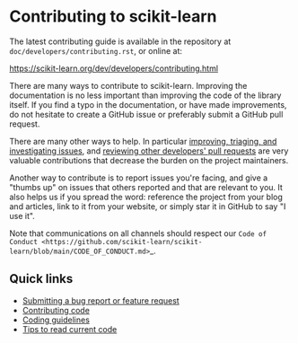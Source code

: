 
Contributing to scikit-learn
============================

The latest contributing guide is available in the repository at
`doc/developers/contributing.rst`, or online at:

https://scikit-learn.org/dev/developers/contributing.html

There are many ways to contribute to scikit-learn. Improving the
documentation is no less important than improving the code of the library
itself. If you find a typo in the documentation, or have made improvements, do
not hesitate to create a GitHub issue or preferably submit a GitHub pull request.

There are many other ways to help. In particular [improving, triaging, and
investigating issues](https://github.com/scikit-learn/scikit-learn/issues),
and [reviewing other developers' pull
requests](https://scikit-learn.org/dev/developers/contributing.html#code-review-guidelines)
are very valuable contributions that decrease the burden on the project
maintainers.

Another way to contribute is to report issues you're facing, and give a "thumbs
up" on issues that others reported and that are relevant to you. It also helps
us if you spread the word: reference the project from your blog and articles,
link to it from your website, or simply star it in GitHub to say "I use it".

Note that communications on all channels should respect our `Code of Conduct
<https://github.com/scikit-learn/scikit-learn/blob/main/CODE_OF_CONDUCT.md>`_.

Quick links
-----------

* [Submitting a bug report or feature request](https://scikit-learn.org/dev/developers/contributing.html#submitting-a-bug-report-or-a-feature-request)
* [Contributing code](https://scikit-learn.org/dev/developers/contributing.html#contributing-code)
* [Coding guidelines](https://scikit-learn.org/dev/developers/develop.html#coding-guidelines)
* [Tips to read current code](https://scikit-learn.org/dev/developers/contributing.html#reading-the-existing-code-base)
